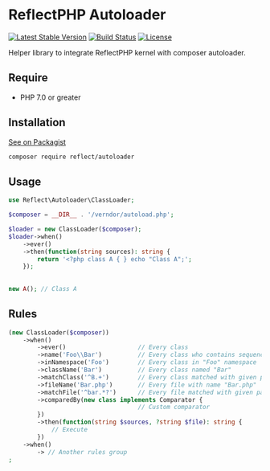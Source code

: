 ReflectPHP Autoloader
====================

[![Latest Stable Version](https://poser.pugx.org/reflect/autoloader/version)](https://packagist.org/packages/reflect/autoloader)
[![Build Status](https://travis-ci.org/ReflectPHP/Autoloader.svg?branch=master)](https://travis-ci.org/ReflectPHP/Autoloader)
[![License](https://poser.pugx.org/reflect/autoloader/license)](https://packagist.org/packages/reflect/autoloader)

Helper library to integrate ReflectPHP kernel with composer autoloader.
 
## Require
- PHP 7.0 or greater

## Installation

[See on Packagist](https://packagist.org/packages/reflect/autoloader)

```bash
composer require reflect/autoloader
```

## Usage

```php
use Reflect\Autoloader\ClassLoader; 

$composer = __DIR__ . '/verndor/autoload.php';

$loader = new ClassLoader($composer); 
$loader->when()
    ->ever()
    ->then(function(string sources): string {
        return '<?php class A { } echo "Class A";';
    });
    
    
new A(); // Class A
```

## Rules

```php
(new ClassLoader($composer))
    ->when()
        ->ever()                    // Every class
        ->name('Foo\\Bar')          // Every class who contains sequence "Foo\Bar"
        ->inNamespace('Foo')        // Every class in "Foo" namespace
        ->className('Bar')          // Every class named "Bar"
        ->matchClass('^B.+')        // Every class matched with given pattern "^B.+"
        ->fileName('Bar.php')       // Every file with name "Bar.php"
        ->matchFile('^bar.*?')      // Every file matched with given pattern "^bar.*?"
        ->comparedBy(new class implements Comparator {
                                    // Custom comparator
        })
        ->then(function(string $sources, ?string $file): string {
            // Execute
        })
    ->when()
        -> // Another rules group
;
```
